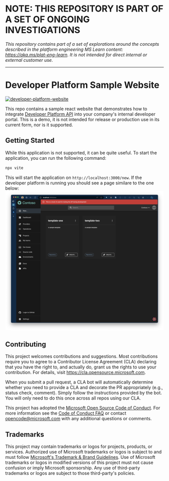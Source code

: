 # NOTE: THIS REPOSITORY IS PART OF A SET OF ONGOING INVESTIGATIONS

*This repository contains part of a set of explorations around the concepts described in the platform engineering MS Learn content: https://aka.ms/plat-eng-learn. It is not intended for direct internal or external customer use.*

----

# Developer Platform Sample Website

[![developer-platform-website](https://img.shields.io/github/v/release/microsoft/developer-platform-website?logo=github)](https://github.com/microsoft/developer-platform-website/releases)

This repo contains a sample react website that demonstrates how to integrate [Developer Platform API][developer-platform] into your company's internal developer portal. This is a demo, it is not intended for release or production use in its current form, nor is it supported.

## Getting Started

While this application is not supported, it can be quite useful. To start the application, you can run the following command:

```bash
npx vite
```
This will start the application on `http://localhost:3000/new`. If the developer platform is running you should see a page similare to the one below:
![Developer Platform Sample Website](./docs/img/new.png)


## Contributing

This project welcomes contributions and suggestions. Most contributions require you to agree to a
Contributor License Agreement (CLA) declaring that you have the right to, and actually do, grant us
the rights to use your contribution. For details, visit https://cla.opensource.microsoft.com.

When you submit a pull request, a CLA bot will automatically determine whether you need to provide
a CLA and decorate the PR appropriately (e.g., status check, comment). Simply follow the instructions
provided by the bot. You will only need to do this once across all repos using our CLA.

This project has adopted the [Microsoft Open Source Code of Conduct](https://opensource.microsoft.com/codeofconduct/).
For more information see the [Code of Conduct FAQ](https://opensource.microsoft.com/codeofconduct/faq/) or
contact [opencode@microsoft.com](mailto:opencode@microsoft.com) with any additional questions or comments.

## Trademarks

This project may contain trademarks or logos for projects, products, or services. Authorized use of Microsoft
trademarks or logos is subject to and must follow
[Microsoft's Trademark & Brand Guidelines](https://www.microsoft.com/en-us/legal/intellectualproperty/trademarks/usage/general).
Use of Microsoft trademarks or logos in modified versions of this project must not cause confusion or imply Microsoft sponsorship.
Any use of third-party trademarks or logos are subject to those third-party's policies.

[developer-platform]: https://github.com/microsoft/developer-platform
